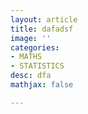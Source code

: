 ```yaml
---
layout: article
title: dafadsf
image: ''
categories:
- MATHS
- STATISTICS
desc: dfa
mathjax: false

---
```

